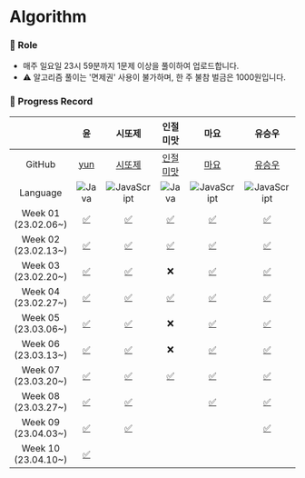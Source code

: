 # Algorithm

### 📍 Role

- 매주 일요일 23시 59분까지 1문제 이상을 풀이하여 업로드합니다.
- ⚠️ 알고리즘 풀이는 '면제권' 사용이 불가하며, 한 주 불참 벌금은 1000원입니다.

### 📍 Progress Record


|                        |                                                        윤                                                        |                                                               시또제                                                               |                                                                                                                   인절미맛                                                                                                                   |                                                                                           마요                                                                                           |                                                                            유승우                                                                            |                                                            취할준비생                                                            |                                                             Min                                                             |                                                                                   Jureamer                                                                                   |                                                                                    장종욱                                                                                    |                                                      YS                                                      |
| :-----------------------: | :----------------------------------------------------------------------------------------------------------------: | :----------------------------------------------------------------------------------------------------------------------------------: | :--------------------------------------------------------------------------------------------------------------------------------------------------------------------------------------------------------------------------------------------: | :----------------------------------------------------------------------------------------------------------------------------------------------------------------------------------------: | :------------------------------------------------------------------------------------------------------------------------------------------------------------: | :--------------------------------------------------------------------------------------------------------------------------------: | :----------------------------------------------------------------------------------------------------------------------------: | :-----------------------------------------------------------------------------------------------------------------------------------------------------------------------------: | :----------------------------------------------------------------------------------------------------------------------------------------------------------------------------: | :-------------------------------------------------------------------------------------------------------------: |
|         GitHub         |                                       [yun](https://github.com/yunji1201)                                       |                                               [시또제](https://github.com/leesiyun)                                               |                                                                                                  [인절미맛](https://awasteland.github.io/)                                                                                                  |                                                                            [마요](https://github.com/mayo516)                                                                            |                                                            [유승우](https://github.com/berenickt)                                                            |                                             [취할준비생](https://github.com/cyd5538)                                             |                                           [Min](https://github.com/Minju20200305)                                           |                                                                    [Jureamer](https://github.com/jureamer)                                                                    |                                                                    [장종욱](https://github.com/kowo1001)                                                                    |                                       [YS](https://github.com/yeongsik)                                       |
|        Language        |        ![Java](https://img.shields.io/badge/Java-ED8B00?style=for-the-badge&logo=openjdk&logoColor=white)        |    ![JavaScript](https://img.shields.io/badge/javascript-%23323330.svg?style=for-the-badge&logo=javascript&logoColor=%23F7DF1E)    |                                                                      ![Java](https://img.shields.io/badge/Java-ED8B00?style=for-the-badge&logo=openjdk&logoColor=white)                                                                      |                               ![JavaScript](https://img.shields.io/badge/javascript-%23323330.svg?style=for-the-badge&logo=javascript&logoColor=%23F7DF1E)                               |                 ![JavaScript](https://img.shields.io/badge/javascript-%23323330.svg?style=for-the-badge&logo=javascript&logoColor=%23F7DF1E)                 |   ![JavaScript](https://img.shields.io/badge/javascript-%23323330.svg?style=for-the-badge&logo=javascript&logoColor=%23F7DF1E)   | ![JavaScript](https://img.shields.io/badge/javascript-%23323330.svg?style=for-the-badge&logo=javascript&logoColor=%23F7DF1E) |                                    ![Python](https://img.shields.io/badge/python-3670A0?style=for-the-badge&logo=python&logoColor=ffdd54)                                    |                                    ![Python](https://img.shields.io/badge/python-3670A0?style=for-the-badge&logo=python&logoColor=ffdd54)                                    |      ![Java](https://img.shields.io/badge/Java-ED8B00?style=for-the-badge&logo=openjdk&logoColor=white)      |
| Week 01</br>(23.02.06~) |               [✅](https://github.com/get-into-the-coding-field/Algorithm/tree/main/%EC%9C%A4/w1)               | [✅](https://github.com/get-into-the-coding-field/Algorithm/blob/main/%EC%8B%9C%EB%98%90%EC%A0%9C/hackerRank/electronics-shop.mdx) |                                                   [✅](https://github.com/get-into-the-coding-field/Algorithm/blob/main/%EC%9D%B8%EC%A0%88%EB%AF%B8%EB%A7%9B/23-02_1%EC%A3%BC%EC%B0%A8.md)                                                   |                   [✅](https://github.com/get-into-the-coding-field/Algorithm/blob/main/%EB%A7%88%EC%9A%94/%EC%8A%A4%ED%83%9D%ED%81%90/%ED%94%84%EB%A6%B0%ED%84%B0.js)                   |                             [✅](https://github.com/get-into-the-coding-field/Algorithm/blob/main/유승우/week1_공주구하기-큐.js)                             | [✅](https://github.com/get-into-the-coding-field/Algorithm/tree/main/%EC%B7%A8%ED%95%A0%EC%A4%80%EB%B9%84%EC%83%9D/programmers) |                                                                                                                              |                [✅](https://github.com/get-into-the-coding-field/Algorithm/blob/main/%EC%A3%BC%EB%A6%AC%EB%A8%B8/2-2w/%EB%95%85%EB%94%B0%EB%A8%B9%EA%B8%B0.py)                |                           [✅](https://github.com/get-into-the-coding-field/Algorithm/blob/main/%EC%9E%A5%EC%A2%85%EC%9A%B1/bacjoon_countword.mdx)                           |                                                      ❌                                                      |
| Week 02</br>(23.02.13~) |          [✅](https://github.com/get-into-the-coding-field/Algorithm/tree/main/%EC%9C%A4/w2/emergency)          |           [✅](https://github.com/get-into-the-coding-field/Algorithm/tree/main/시또제/hackerRank/cats-and-a-mouse.mdx)           |                            [✅](https://github.com/get-into-the-coding-field/Algorithm/blob/main/%EC%9D%B8%EC%A0%88%EB%AF%B8%EB%A7%9B/%EC%95%8C%EA%B3%A0%EB%A6%AC%EC%A6%98/%EB%B0%B1%EC%A4%80/23-02-19-ag2.java)                            |                                       [✅](https://github.com/get-into-the-coding-field/Algorithm/tree/main/%EB%A7%88%EC%9A%94/%ED%95%B4%EC%8B%9C)                                       |                       [✅](https://github.com/get-into-the-coding-field/Algorithm/blob/main/유승우/week2_LRU-kakao-2-unshift-splie.js)                       |    [✅](https://github.com/get-into-the-coding-field/Algorithm/tree/main/%EC%B7%A8%ED%95%A0%EC%A4%80%EB%B9%84%EC%83%9D/11659)    |                                                                                                                              |        [✅](https://github.com/get-into-the-coding-field/Algorithm/blob/main/%EC%A3%BC%EB%A6%AC%EB%A8%B8/%EC%89%AC%EC%9A%B4%20%EC%B5%9C%EB%8B%A8%EA%B1%B0%EB%A6%AC.py)        |                         [✅](https://github.com/get-into-the-coding-field/Algorithm/blob/main/%EC%9E%A5%EC%A2%85%EC%9A%B1/programmers_ponketmon.mdx)                         | [✅](https://github.com/get-into-the-coding-field/Algorithm/tree/97ae2cefb2fd6030a0cde403fa6f4ce5c8229899/ys) |
| Week 03</br>(23.02.20~) |    [✅](https://github.com/get-into-the-coding-field/Algorithm/blob/main/%EC%9C%A4/w3/ballgame/BallGame.java)    |            [✅](https://github.com/get-into-the-coding-field/Algorithm/tree/main/시또제/hackerRank/picking-numbers.mdx)            |                                                                                                                      ❌                                                                                                                      |                                       [✅](https://github.com/get-into-the-coding-field/Algorithm/commit/086f115cd77bddc8b969ff7ecacde89f4ce8536e)                                       | [✅](https://github.com/get-into-the-coding-field/Algorithm/blob/main/%EC%9C%A0%EC%8A%B9%EC%9A%B0/week3_%EC%A1%B0%ED%95%A9%20%EA%B5%AC%ED%95%98%EA%B8%B0.js) |    [✅](https://github.com/get-into-the-coding-field/Algorithm/tree/main/%EC%B7%A8%ED%95%A0%EC%A4%80%EB%B9%84%EC%83%9D/11478)    |                                                                                                                              | [✅](https://github.com/get-into-the-coding-field/Algorithm/blob/main/%EC%A3%BC%EB%A6%AC%EB%A8%B8/2-3w/%EB%A1%A4%EC%BC%80%EC%9D%B4%ED%81%AC%20%EC%9E%90%EB%A5%B4%EA%B8%B0.py) |                      [✅](https://github.com/get-into-the-coding-field/Algorithm/blob/main/%EC%9E%A5%EC%A2%85%EC%9A%B1/leetcode/leetcode_substring.mdx)                      |                   [✅](https://github.com/get-into-the-coding-field/Algorithm/tree/main/ys)                   |
| Week 04</br>(23.02.27~) | [✅](https://github.com/get-into-the-coding-field/Algorithm/blob/main/%EC%9C%A4/w4/lengthSlice/LengthSlice.java) |            [✅](https://github.com/get-into-the-coding-field/Algorithm/tree/main/시또제/hackerRank/the-hurdle-race.mdx)            | [✅](https://github.com/get-into-the-coding-field/Algorithm/blob/main/%EC%9D%B8%EC%A0%88%EB%AF%B8%EB%A7%9B/%EC%95%8C%EA%B3%A0%EB%A6%AC%EC%A6%98/%EB%B0%B1%EC%A4%80/1%EC%B0%A8%EC%9B%90%20%EB%B0%B0%EC%97%B4(%EC%B5%9C%EB%8C%80%EA%B0%92).md) |          [✅](https://github.com/get-into-the-coding-field/Algorithm/blob/main/%EB%A7%88%EC%9A%94/%EA%B7%B8%EB%9E%98%ED%94%84/%EA%B0%80%EC%9E%A5%EB%A8%BC%EB%85%B8%EB%93%9C.js)          |                             [✅](https://github.com/get-into-the-coding-field/Algorithm/blob/main/유승우/week4_돌다리-건너기.js)                             |    [✅](https://github.com/get-into-the-coding-field/Algorithm/tree/main/%EC%B7%A8%ED%95%A0%EC%A4%80%EB%B9%84%EC%83%9D/1912)    |                                                                                                                              |          [✅](https://github.com/get-into-the-coding-field/Algorithm/blob/main/%EC%A3%BC%EB%A6%AC%EB%A8%B8/2-4w/%ED%9A%8C%EC%9D%98%EC%8B%A4%20%EB%B0%B0%EC%A0%95.py)          |      [✅](https://github.com/get-into-the-coding-field/Algorithm/blob/main/%EC%9E%A5%EC%A2%85%EC%9A%B1/programmers/player%20who%20did%20not%20finish%20the%20race.mdx)      |                                                      ❌                                                      |
| Week 05</br>(23.03.06~) | [✅](https://github.com/get-into-the-coding-field/Algorithm/blob/main/%EC%9C%A4/w5/competition/Competition.java) |          [✅](https://github.com/get-into-the-coding-field/Algorithm/tree/main/시또제/hackerRank/designer-pdf-viewer.mdx)          |                                                                                                                      ❌                                                                                                                      |                         [✅](https://github.com/get-into-the-coding-field/Algorithm/tree/main/%EB%A7%88%EC%9A%94/%ED%8C%8C%EC%9D%B4%EC%8D%AC%EA%B8%B0%EB%B3%B8)                         |                                [✅](https://github.com/get-into-the-coding-field/Algorithm/blob/main/유승우/week5-폰켓몬.js)                                |    [✅](https://github.com/get-into-the-coding-field/Algorithm/tree/main/%EC%B7%A8%ED%95%A0%EC%A4%80%EB%B9%84%EC%83%9D/1644)    |                                                                                                                              |   [✅](https://github.com/get-into-the-coding-field/Algorithm/blob/main/%EC%A3%BC%EB%A6%AC%EB%A8%B8/3-1w/%5B3%EC%B0%A8%5D%20%EB%B0%A9%EA%B8%88%20%EA%B7%B8%20%EA%B3%A1.py)   |                    [✅](https://github.com/get-into-the-coding-field/Algorithm/blob/main/%EC%9E%A5%EC%A2%85%EC%9A%B1/programmers/hash/phonebooklist.mdx)                    |          [✅](https://github.com/get-into-the-coding-field/Algorithm/blob/main/ys/boj/Boj2240.java)          |
| Week 06</br>(23.03.13~) |  [✅](https://github.com/get-into-the-coding-field/Algorithm/blob/main/%EC%9C%A4/w6/caesarCode/CaesarCode.java)  |           [✅](https://github.com/get-into-the-coding-field/Algorithm/tree/main/시또제/hackerRank/counting-valleys.mdx)           |                                                                                                                      ❌                                                                                                                      |                         [✅](https://github.com/get-into-the-coding-field/Algorithm/tree/main/%EB%A7%88%EC%9A%94/%ED%8C%8C%EC%9D%B4%EC%8D%AC%EA%B8%B0%EB%B3%B8)                         |                           [✅](https://github.com/get-into-the-coding-field/Algorithm/blob/main/유승우/week6_완주하지못한선수.js)                           |    [✅](https://github.com/get-into-the-coding-field/Algorithm/tree/main/%EC%B7%A8%ED%95%A0%EC%A4%80%EB%B9%84%EC%83%9D/2156)    |                                                                                                                              |                [✅](https://github.com/get-into-the-coding-field/Algorithm/blob/main/%EC%A3%BC%EB%A6%AC%EB%A8%B8/3-2w/2589.%20%EB%B3%B4%EB%AC%BC%EC%84%AC.py)                |                      [✅](https://github.com/get-into-the-coding-field/Algorithm/blob/main/%EC%9E%A5%EC%A2%85%EC%9A%B1/programmers/hash/Camouflage.mdx)                      |     [✅](https://github.com/get-into-the-coding-field/Algorithm/blob/main/ys/programmers/Prog12947.java)     |
| Week 07</br>(23.03.20~) |     [✅](https://github.com/get-into-the-coding-field/Algorithm/blob/main/%EC%9C%A4/w7/AlienDictionary.java)     |           [✅](https://github.com/get-into-the-coding-field/Algorithm/tree/main/시또제/hackerRank/between-two-sets.mdx)           |                                [✅](https://github.com/get-into-the-coding-field/Algorithm/blob/main/%EC%9D%B8%EC%A0%88%EB%AF%B8%EB%A7%9B/%EC%95%8C%EA%B3%A0%EB%A6%AC%EC%A6%98/%EB%B0%B1%EC%A4%80/3052.java)                                | [✅](https://github.com/get-into-the-coding-field/Algorithm/blob/main/%EB%A7%88%EC%9A%94/%EA%B8%B0%EB%B3%B8%EB%AC%B8%EC%A0%9C/%ED%94%BC%EC%9E%90%EB%82%98%EB%88%A0%EB%A8%B9%EA%B8%B0.py) |                               [✅](https://github.com/get-into-the-coding-field/Algorithm/blob/main/유승우/week7_기능개발.js)                               |    [✅](https://github.com/get-into-the-coding-field/Algorithm/tree/main/%EC%B7%A8%ED%95%A0%EC%A4%80%EB%B9%84%EC%83%9D/1931)    |                                                                                                                              |                     [✅](https://github.com/get-into-the-coding-field/Algorithm/blob/main/%EC%A3%BC%EB%A6%AC%EB%A8%B8/3-3w/1238.%20%ED%8C%8C%ED%8B%B0.py)                     |     [✅](https://github.com/get-into-the-coding-field/Algorithm/blob/main/%EC%9E%A5%EC%A2%85%EC%9A%B1/programmers/stack%26que/%EA%B8%B0%EB%8A%A5%EA%B0%9C%EB%B0%9C.mdx)     |                                                                                                              |
| Week 08</br>(23.03.27~) |        [✅](https://github.com/get-into-the-coding-field/Algorithm/blob/main/%EC%9C%A4/w8/LifeBoat.java)        |            [✅](https://github.com/get-into-the-coding-field/Algorithm/tree/main/시또제/hackerRank/a-very-big-sum.mdx)            |                                                                                                                                                                                                                                              |       [✅](https://github.com/get-into-the-coding-field/Algorithm/blob/main/%EB%A7%88%EC%9A%94/%EA%B7%B8%EB%A6%AC%EB%94%94/%ED%81%B0%20%EC%88%98%EC%9D%98%20%EB%B2%95%EC%B9%99.py)       |                        [✅](https://github.com/get-into-the-coding-field/Algorithm/blob/main/유승우/week8_level-3_이중우선순위큐.js)                        |    [✅](https://github.com/get-into-the-coding-field/Algorithm/tree/main/%EC%B7%A8%ED%95%A0%EC%A4%80%EB%B9%84%EC%83%9D/1339)    |                                                                                                                              |                     [✅](https://github.com/get-into-the-coding-field/Algorithm/blob/main/%EC%A3%BC%EB%A6%AC%EB%A8%B8/4-1w/2234.%20%EC%84%B1%EA%B3%BD.py)                     | [✅](https://github.com/get-into-the-coding-field/Algorithm/blob/main/%EC%9E%A5%EC%A2%85%EC%9A%B1/programmers/stack%26que/%EC%98%AC%EB%B0%94%EB%A5%B8%EA%B4%84%ED%98%B8.mdx)  |                                                                                                              | 
| Week 09</br>(23.04.03~) |                                                      [✅]()                                                      |            [✅](https://github.com/get-into-the-coding-field/Algorithm/tree/main/시또제/hackerRank/apple-and-orange.mdx)                                                                                                                                |                                                                                                                                                                                                                                              |                                                                                                                                                                                          |   [✅](https://github.com/get-into-the-coding-field/Algorithm/blob/main/%EC%9C%A0%EC%8A%B9%EC%9A%B0/week9_level-2_%EA%B0%80%EC%9E%A5%ED%81%B0%EC%88%98.js)   |                 [✅](https://github.com/get-into-the-coding-field/Algorithm/tree/main/%EC%B7%A8%ED%95%A0%EC%A4%80%EB%B9%84%EC%83%9D/1449)                                                                                                               |                                                                                                                              |                                                                                                                                                                              |                                                                                                                                                                              |                                                                                                              |
| Week 10</br>(23.04.10~) |                                                      [✅]()                                                      |                                                                                                                                    |                                                                                                                                                                                                                                              |                                                                                                                                                                                          |                                                                                                                                                              |                                                                                                                                  |                                                                                                                              |                                                                                                                                                                              |                                                                                                                                                                              |                                                                                                              |
